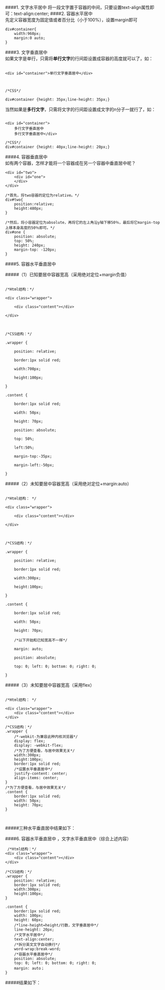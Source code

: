 ####1. 文字水平居中
将一段文字置于容器的中间，只要设置text-align属性即可：text-align:center; 
####2. 容器水平居中   
先定义容器宽度为固定值或者百分比（小于100%），设置margin即可
```
div#container{
	width:960px;
	margin:0 auto;
}
```
####3. 文字垂直居中   
如果文字是单行，只需将**单行文字**的行间距设置成容器的高度就可以了，如：


```

<div id="container">单行文字垂直居中</div>



/*CSS*/

div#container {height: 35px;line-height: 35px;}

```

当然如果是**多行文字**，只需将文字的行间距设置成文字的n分子一就行了，如：

```

<div id="container">
	多行文字垂直居中
	多行文字垂直居中</div>

/*CSS*/
div#container {height: 40px;line-height: 20px;}
```
####4. 容器垂直居中  
如有两个容器，怎样才能将一个容器成在另一个容器中垂直居中呢？
```
<div id="two">
	<div id="one">
	</div>
</div>

/*首先，将two容器的定位为relative。*/
div#two{
	position:relative;
	height:480px;
}

/*然后，将小容器定位为absolute，再将它的左上角沿y轴下移50％，最后将它margin-top上移本身高度的50％即可。*/
div#one {
	position: absolute;
	top: 50%;
	height: 240px;
	margin-top: -120px;
}
```

####5. 容器水平垂直居中  

#####（1）已知要居中容器宽高（采用绝对定位+margin负值）

```

/*Html结构：*/

<div class="wrapper">

	<div class="content"></div>

</div>



/*CSS结构：*/

.wrapper {  

	position: relative;  

	border:1px solid red;

	width:700px;

	height:100px;

}

.content {  

	border:1px solid red;

	width: 50px;  

	height: 70px;  

	position: absolute;  

	top: 50%; 

	left:50%;

	margin-top:-35px;

	margin-left:-50px;

}

```

#####（2）未知要居中容器宽高（采用绝对定位+margin:auto）

```

/*Html结构： */

<div class="wrapper">

	<div class="content"></div>

</div>



/*CSS结构：*/

.wrapper {    

	position: relative;  

	border:1px solid red;

	width:300px;

	height:100px;

}  

.content {   

	border:1px solid red;

	width: 50px;  

	height: 70px;   

	/*以下开始和已知宽高不一样*/

	margin: auto;  

	position: absolute;  

	top: 0; left: 0; bottom: 0; right: 0;  

}

```
#####（3）未知要居中容器宽高（采用flex）

```

/*Html结构： */

<div class="wrapper">
    <div class="content"></div>
</div>

/*CSS结构：*/
.wrapper {    
    /*-webkit-为兼容此种内核浏览器*/
    display: flex;
    display: -webkit-flex;
    /*为了方便查看，与居中效果无关*/
    width:300px;
    height:100px;
    border:1px solid red;
    /*设置水平垂直居中*/
    justify-content: center;
    align-items: center;
}
/*为了方便查看，与居中效果无关*/
.content {
    border:1px solid red;
    width: 50px;  
    height: 70px;
}



```
#####三种水平垂直居中结果如下：

####6. 容器水平垂直居中 ，文字水平垂直居中（综合上述内容）
```
 /*Html结构：*/
<div class="wrapper">
	<div class="content"></div>
</div>

/*CSS结构：*/
.wrapper {  
	position: relative;  
	border:1px solid red;
	width:300px;
	height:100px;
}  
  
.content {  
	border:1px solid red;
	width: 100px;  
	height: 60px;    
	/*line-height=height/行数，文字垂直居中*/
	line-height: 20px;
	/*文字水平居中*/
	text-align:center;
	/*拆分英文文字自动换行*/
	word-wrap:break-word;
	/*容器水平垂直居中*/
	position: absolute;
	top: 0; left: 0; bottom: 0; right: 0;
	margin: auto；
}
```
#####结果如下：

 

 
